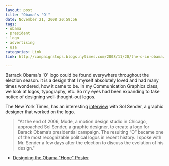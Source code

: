 ```yaml
---
layout: post
title: "Obama's 'O'"
date: November 21, 2008 20:59:56
tags:
- obama
- president
- logo
- advertising
- usa
categories: Link
link: http://campaignstops.blogs.nytimes.com/2008/11/20/the-o-in-obama/

---
```


Barrack Obama's 'O' logo could be found everywhere throughout the election season. it is a design that I myself absolutely loved and had many times wondered, how it came to be. In my Communication Graphics class, we look at logos, typography, etc. So my eyes had been expanding to take notice of designing well-thought-out logos.

The New York Times, has an interesting [interview](http://campaignstops.blogs.nytimes.com/2008/11/20/the-o-in-obama) with Sol Sender, a graphic designer that worked on the logo.

>"At the end of 2006, Mode, a motion design studio in Chicago, approached Sol Sender, a graphic designer, to create a logo for Barack Obama’s presidential campaign. The resulting “O” became one of the most recognizable political logos in recent history. I spoke with Mr. Sender a few days after the election to discuss the evolution of his design."

- [Designing the Obama "Hope" Poster](http://www.huffingtonpost.com/ben-arnon/how-the-obama-hope-poster_b_133874.html)